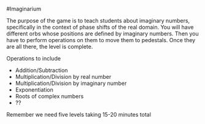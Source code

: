#Imaginarium


The purpose of the game is to teach students about imaginary numbers, specifically in the context of phase shifts of the real domain. You will have different orbs whose positions are defined by imaginary numbers. Then you have to perform operations on them to move them to pedestals. Once they are all there, the level is complete.

Operations to include 
 
 - Addition/Subtraction
 - Multiplication/Division by real number
 - Multiplication/Division by imaginary number
 - Exponentiation
 - Roots of complex numbers
 - ??

Remember we need five levels taking 15-20 minutes total

